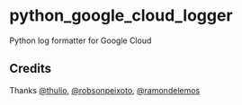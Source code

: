 # python_google_cloud_logger

Python log formatter for Google Cloud

## Credits

Thanks [@thulio](https://github.com/thulio), [@robsonpeixoto](https://github.com/robsonpeixoto), [@ramondelemos](https://github.com/ramondelemos)